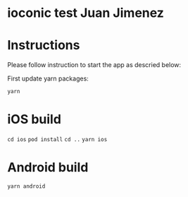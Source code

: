 # ioconic test Juan Jimenez

# Instructions

Please follow instruction to start the app as descried below:

First update yarn packages:

`yarn`

# iOS build 

`cd ios`
`pod install`
`cd ..`
`yarn ios`

# Android build

`yarn android`




 
